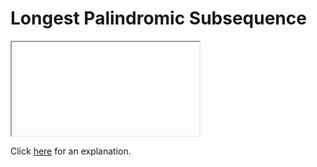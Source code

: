 # Longest Palindromic Subsequence 

<iframe></iframe>

Click [here](Explanation.md) for an explanation.

